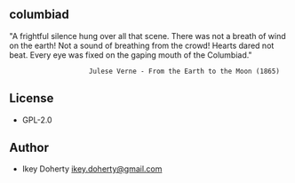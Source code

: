 columbiad
---------

"A frightful silence hung over all that scene. There was not a breath of
wind on the earth! Not a sound of breathing from the crowd! Hearts dared
not beat. Every eye was fixed on the gaping mouth of the Columbiad."

                        Julese Verne - From the Earth to the Moon (1865)

License
-------

 * GPL-2.0


Author
------

 * Ikey Doherty <ikey.doherty@gmail.com>
